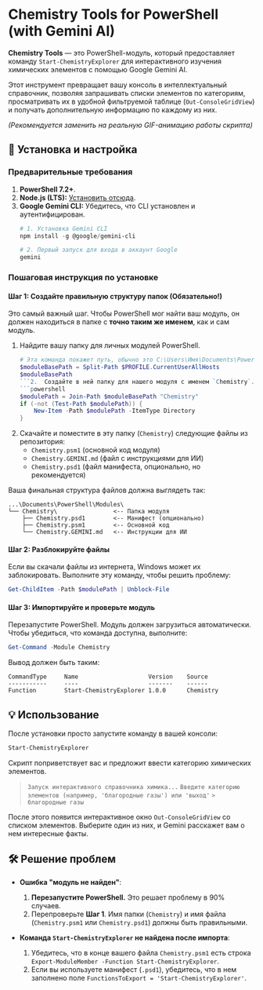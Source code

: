 # Chemistry Tools for PowerShell (with Gemini AI)

**Chemistry Tools** — это PowerShell-модуль, который предоставляет команду `Start-ChemistryExplorer` для интерактивного изучения химических элементов с помощью Google Gemini AI.

Этот инструмент превращает вашу консоль в интеллектуальный справочник, позволяя запрашивать списки элементов по категориям, просматривать их в удобной фильтруемой таблице (`Out-ConsoleGridView`) и получать дополнительную информацию по каждому из них.

 *(Рекомендуется заменить на реальную GIF-анимацию работы скрипта)*

## 🚀 Установка и настройка

### Предварительные требования

1.  **PowerShell 7.2+**.
2.  **Node.js (LTS):** [Установить отсюда](https://nodejs.org/).
3.  **Google Gemini CLI:** Убедитесь, что CLI установлен и аутентифицирован.
    ```powershell
    # 1. Установка Gemini CLI
    npm install -g @google/gemini-cli

    # 2. Первый запуск для входа в аккаунт Google
    gemini
    ```

### Пошаговая инструкция по установке

#### Шаг 1: Создайте правильную структуру папок (Обязательно!)

Это самый важный шаг. Чтобы PowerShell мог найти ваш модуль, он должен находиться в папке с **точно таким же именем**, как и сам модуль.

1.  Найдите вашу папку для личных модулей PowerShell.
    ```powershell
    # Эта команда покажет путь, обычно это C:\Users\Имя\Documents\PowerShell\Modules
    $moduleBasePath = Split-Path $PROFILE.CurrentUserAllHosts
    $moduleBasePath
    ```2.  Создайте в ней папку для нашего модуля с именем `Chemistry`.
    ```powershell
    $modulePath = Join-Path $moduleBasePath "Chemistry"
    if (-not (Test-Path $modulePath)) {
        New-Item -Path $modulePath -ItemType Directory
    }
    ```
3.  Скачайте и поместите в эту папку (`Chemistry`) следующие файлы из репозитория:
    *   `Chemistry.psm1` (основной код модуля)
    *   `Chemistry.GEMINI.md` (файл с инструкциями для ИИ)
    *   `Chemistry.psd1` (файл манифеста, опционально, но рекомендуется)

Ваша финальная структура файлов должна выглядеть так:
```
...\Documents\PowerShell\Modules\
└── Chemistry\                <-- Папка модуля
    ├── Chemistry.psd1        <-- Манифест (опционально)
    ├── Chemistry.psm1        <-- Основной код
    └── Chemistry.GEMINI.md   <-- Инструкции для ИИ
```

#### Шаг 2: Разблокируйте файлы

Если вы скачали файлы из интернета, Windows может их заблокировать. Выполните эту команду, чтобы решить проблему:
```powershell
Get-ChildItem -Path $modulePath | Unblock-File
```

#### Шаг 3: Импортируйте и проверьте модуль

Перезапустите PowerShell. Модуль должен загрузиться автоматически. Чтобы убедиться, что команда доступна, выполните:
```powershell
Get-Command -Module Chemistry
```
Вывод должен быть таким:
```
CommandType     Name                    Version    Source
-----------     ----                    -------    ------
Function        Start-ChemistryExplorer 1.0.0      Chemistry
```

## 💡 Использование

После установки просто запустите команду в вашей консоли:
```powershell
Start-ChemistryExplorer
```
Скрипт поприветствует вас и предложит ввести категорию химических элементов.
> `Запуск интерактивного справочника химика...`
> `Введите категорию элементов (например, 'благородные газы') или 'выход'`
> `> благородные газы`

После этого появится интерактивное окно `Out-ConsoleGridView` со списком элементов. Выберите один из них, и Gemini расскажет вам о нем интересные факты.

## 🛠️ Решение проблем

*   **Ошибка "модуль не найден"**:
    1.  **Перезапустите PowerShell.** Это решает проблему в 90% случаев.
    2.  Перепроверьте **Шаг 1**. Имя папки (`Chemistry`) и имя файла (`Chemistry.psm1` или `Chemistry.psd1`) должны быть правильными.

*   **Команда `Start-ChemistryExplorer` не найдена после импорта**:
    1.  Убедитесь, что в конце вашего файла `Chemistry.psm1` есть строка `Export-ModuleMember -Function Start-ChemistryExplorer`.
    2.  Если вы используете манифест (`.psd1`), убедитесь, что в нем заполнено поле `FunctionsToExport = 'Start-ChemistryExplorer'`.
